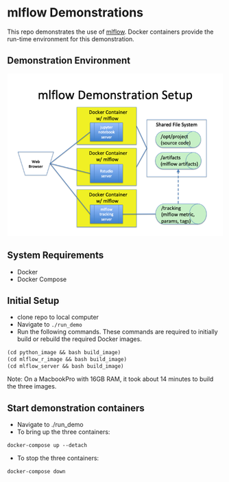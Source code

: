 # mlflow Demonstrations

This repo demonstrates the use of [mlflow](https://github.com/mlflow/mlflow).  Docker containers
provide the run-time environment for this demonstration.

## Demonstration Environment
![](images/demo_environment_architecture.png)


## System Requirements
* Docker
* Docker Compose


## Initial Setup
* clone repo to local computer
* Navigate to `./run_demo`
* Run the following commands.  These commands are required 
to initially build or rebuild the required Docker images.
```
(cd python_image && bash build_image)
(cd mlflow_r_image && bash build_image)
(cd mlflow_server && bash build_image)
```
Note:  On a MacbookPro with 16GB RAM, it took about 14 minutes to 
build the three images.


## Start demonstration containers
* Navigate to ./run_demo
* To bring up the three containers:
```
docker-compose up --detach
```
* To stop the three containers:
```
docker-compose down
```
